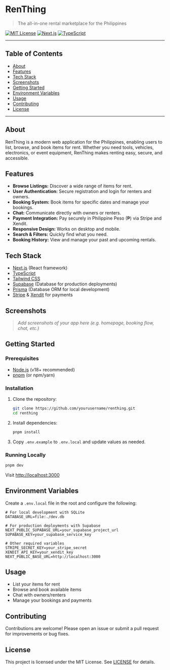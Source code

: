 # RenThing

> The all-in-one rental marketplace for the Philippines

[![MIT License](https://img.shields.io/badge/license-MIT-blue.svg)](LICENSE)
[![Next.js](https://img.shields.io/badge/built%20with-Next.js-blue)](https://nextjs.org/)
[![TypeScript](https://img.shields.io/badge/language-TypeScript-blue)](https://www.typescriptlang.org/)

---

## Table of Contents

- [About](#about)
- [Features](#features)
- [Tech Stack](#tech-stack)
- [Screenshots](#screenshots)
- [Getting Started](#getting-started)
- [Environment Variables](#environment-variables)
- [Usage](#usage)
- [Contributing](#contributing)
- [License](#license)

---

## About

RenThing is a modern web application for the Philippines, enabling users to list, browse, and book items for rent. Whether you need tools, vehicles, electronics, or event equipment, RenThing makes renting easy, secure, and accessible.

## Features

- **Browse Listings:** Discover a wide range of items for rent.
- **User Authentication:** Secure registration and login for renters and owners.
- **Booking System:** Book items for specific dates and manage your bookings.
- **Chat:** Communicate directly with owners or renters.
- **Payment Integration:** Pay securely in Philippine Peso (₱) via Stripe and Xendit.
- **Responsive Design:** Works on desktop and mobile.
- **Search & Filters:** Quickly find what you need.
- **Booking History:** View and manage your past and upcoming rentals.

## Tech Stack

- [Next.js](https://nextjs.org/) (React framework)
- [TypeScript](https://www.typescriptlang.org/)
- [Tailwind CSS](https://tailwindcss.com/)
- [Supabase](https://supabase.com/) (Database for production deployments)
- [Prisma](https://www.prisma.io/) (Database ORM for local development)
- [Stripe](https://stripe.com/) & [Xendit](https://www.xendit.co/) for payments

## Screenshots

> _Add screenshots of your app here (e.g. homepage, booking flow, chat, etc.)_

## Getting Started

### Prerequisites

- [Node.js](https://nodejs.org/) (v18+ recommended)
- [pnpm](https://pnpm.io/) (or npm/yarn)

### Installation

1. Clone the repository:
	```sh
	git clone https://github.com/yourusername/renthing.git
	cd renthing
	```
2. Install dependencies:
	```sh
	pnpm install
	```
3. Copy `.env.example` to `.env.local` and update values as needed.

### Running Locally

```sh
pnpm dev
```
Visit [http://localhost:3000](http://localhost:3000)

## Environment Variables

Create a `.env.local` file in the root and configure the following:

```env
# For local development with SQLite
DATABASE_URL=file:./dev.db

# For production deployments with Supabase
NEXT_PUBLIC_SUPABASE_URL=your_supabase_project_url
SUPABASE_KEY=your_supabase_service_key

# Other required variables
STRIPE_SECRET_KEY=your_stripe_secret
XENDIT_API_KEY=your_xendit_key
NEXT_PUBLIC_BASE_URL=http://localhost:3000
```

## Usage

- List your items for rent
- Browse and book available items
- Chat with owners/renters
- Manage your bookings and payments

## Contributing

Contributions are welcome! Please open an issue or submit a pull request for improvements or bug fixes.

## License

This project is licensed under the MIT License. See [LICENSE](LICENSE) for details.